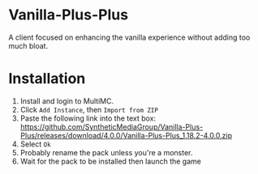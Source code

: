 # Vanilla-Plus-Plus
A client focused on enhancing the vanilla experience without adding too much bloat.


# Installation
1. Install and login to MultiMC.
2. Click `Add Instance`, then `Import from ZIP`
3. Paste the following link into the text box: https://github.com/SyntheticMediaGroup/Vanilla-Plus-Plus/releases/download/4.0.0/Vanilla-Plus-Plus_1.18.2-4.0.0.zip
4. Select `Ok`
5. Probably rename the pack unless you're a monster.
6. Wait for the pack to be installed then launch the game

